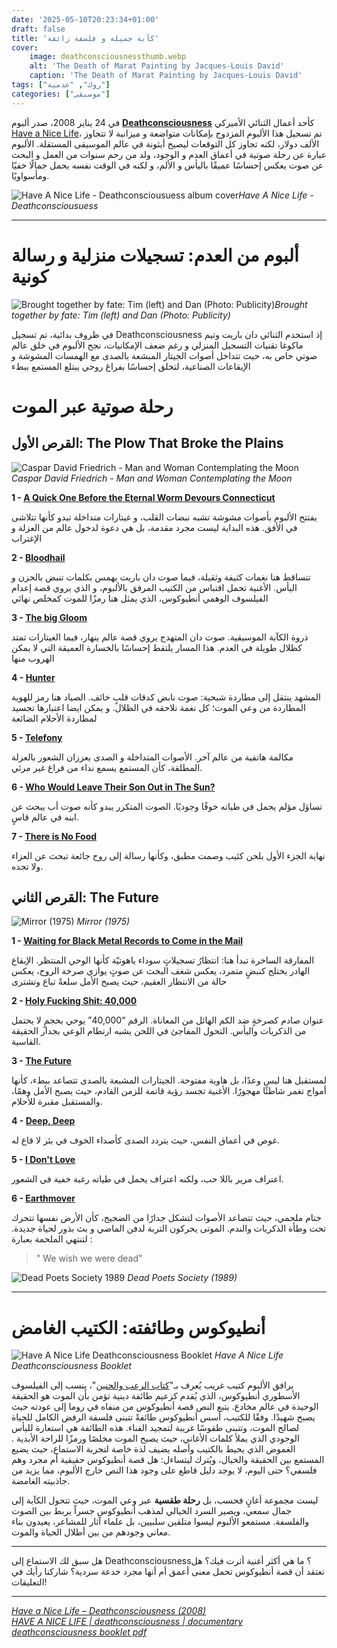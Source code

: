 ```yaml
---
date: '2025-05-10T20:23:34+01:00'
draft: false
title: 'كآبة جميلة و فلسفة زائفة'
cover: 
    image: deathconsciousnessthumb.webp
    alt: 'The Death of Marat Painting by Jacques-Louis David'
    caption: 'The Death of Marat Painting by Jacques-Louis David'
tags: ["روك", "عدمية"]
categories: ["موسيقى"]
---
```


في 24 يناير 2008، صدر ألبوم [**Deathconsciousness**](https://open.spotify.com/album/6MH3CAXp8AN8ELrbex18dM?si=6EUYAMstRZOwy58ebl0K0g)  كأحد أعمال الثنائي الأميركي[ Have a Nice Life](https://en.wikipedia.org/wiki/Have_a_Nice_Life)، تم تسجيل هذا الألبوم المزدوج بإمكانات متواضعة و ميزانية لا تتجاوز الألف دولار، لكنه تجاوز كل التوقعات ليصيح أيثونة في عالم الموسيقى المستقلة. الألبوم عبارة عن رحلة صوتية في أعماق العدم و الوجود، ولد من رحم سنوات من العمل و البحث عن صوت يعكس إحساسًا عميقًا باليأس و الألم، و لكنه في الوقت نفسه يحمل جمالًا خفيًا ومأسواويًا.

![Have A Nice Life - Deathconsciousuess album cover](https://f4.bcbits.com/img/a3785639980_10.jpg)*Have A Nice Life - Deathconsciousuess*

---
# ألبوم من العدم: تسجيلات منزلية و رسالة كونية

![Brought together by fate: Tim (left) and Dan (Photo: Publicity)](https://bassdoom.home.blog/wp-content/uploads/2020/01/have-a-nice-life-band-deathconsciousness-the-flenser.jpg?w=1024)*Brought together by fate: Tim (left) and Dan (Photo: Publicity)*

في ظروف بدائية، تم تسجيل Deathconsciousness  إذ استخدم الثنائي دان باريت وتيم ماكوغا تقنيات التسجيل المنزلي و رغم ضعف الإمكانيات، نجح الألبوم في خلق عالم صوتي خاص به، حيث تتداخل أصوات الجيتار المبشعة بالصدى مع الهمسات المشوشة و الإيقاعات الصناعية، لتخلق إحساسًا بفراغ روحي يبتلع المستمع ببطء

# رحلة صوتية عبر الموت

## القرص الأول: The Plow That Broke the Plains

![Caspar David Friedrich - Man and Woman Contemplating the Moon](https://upload.wikimedia.org/wikipedia/commons/3/3e/Caspar_David_Friedrich_-_Man_and_Woman_Contemplating_the_Moon_-_WGA08271.jpg) *Caspar David Friedrich - Man and Woman Contemplating the Moon*


**1 -  [A Quick One Before the Eternal Worm Devours Connecticut](https://open.spotify.com/track/5oTRypHWFE3KgcNS9XPCdI?si=33687f56a763485b)**  

يفتتح الألبوم بأصوات مشوشة تشبه نبضات القلب، و غيتارات متداخلة تبدو كأنها تتلاشى في الأفق. هذه البداية ليست مجرد مقدمة، بل هي دعوة لدخول عالم من العزلة و الإغتراب  

**2 -  [Bloodhail](https://open.spotify.com/track/6m73bog07XfeZcZF5njANA?si=f08bfc1be606413e)**  

تتساقط هنا نغمات كثيفة وثقيلة، فيما صوت دان باريت يهمس بكلمات تنبض بالحزن و اليأس. الأغنية تحمل اقتباس من الكتيب المرفق بالألبوم، و الذي يروي قصة إعدام الفيلسوف الوهمي أنطيوكوس، الذي يمثل هنا رمزًا للموت كمخلص نهائي  

**3 -  [The big Gloom](https://open.spotify.com/track/0ccjSNatxuRThb0FTz1T4l?si=4d5a8ed498274099)**  

ذروة الكآبة الموسيقية. صوت دان المتهدج يروي قصة عالم ينهار، فيما الغيتارات تمتد كظلال طويلة في العدم. هذا المسار يلتقط إحساسًا بالخسارة العميقة التي لا يمكن الهروب منها  

**4 -  [Hunter](https://open.spotify.com/track/0iXjx5enzjm2v2pbo5lVTP?si=0a7e97bd83934e72)**  

المشهد ينتقل إلى مطاردة شبحية: صوت نابض كدقات قلبٍ خائف. الصياد هنا رمز للهوية المطاردة من وعي الموت؛ كل نغمة تلاحقه في الظلال. و يمكن ايضا اعتبارها تجسيد لمطاردة الأحلام الضائعة  

**5 -  [Telefony](https://open.spotify.com/track/6cHpEyGcHR3PYHqeZQhRki?si=07339fa3b87c4cb9)**  

مكالمة هاتفية من عالم آخر. الأصوات المتداخلة و الصدى يعززان الشعور بالعزلة المطلقة، كأن المستمع يسمع نداء من فراغ غير مرئي.  


**6 - [ Who Would Leave Their Son Out in The Sun?](https://open.spotify.com/track/715YSxm1o0Ysu5q8kjGoQf?si=1ed64574afb4415c)**  

تساؤل مؤلم يحمل في طياته خوفًا وجوديًا. الصوت المتكرر يبدو كأنه صوت أب يبحث عن ابنه في عالم قاسٍ.  

**7 -  [There is No Food](https://open.spotify.com/track/1G1I7HTee3iEkaLiFqTHkI?si=5da0c2b5325e4172)**  

نهاية الجزء الأول بلحن كئيب وصمت مطبق، وكأنها رسالة إلى روح جائعة تبحث عن العزاء ولا تجده.  

## القرص الثاني: The Future
![Mirror (1975)](https://i.pinimg.com/736x/b3/23/d9/b323d974b9a1d4bb8c179363ac2e3ef2.jpg) *Mirror (1975)*

**1 - [ Waiting for Black Metal Records to Come in the Mail](https://open.spotify.com/track/2VQ0YLV6ZbyxNb3ofuHRQH?si=15ed2fec70634220)**  

المفارقة الساخرة تبدأ هنا: انتظارُ تسجيلاتٍ سوداء ياهوتيّة كأنها الوحي المنتظر. الإيقاع الهادر يختلج كنبضٍ متمرد، يعكس شغف البحث عن صوتٍ يوازي صرخة الروح،  يعكس حالة من الانتظار العقيم، حيث يصبح الأمل سلعةً تباع وتشترى  

**2 -  [Holy Fucking Shit: 40,000](https://open.spotify.com/track/56n4frN6ZvU4JduHLwmzBh?si=e72cb329210d4fad)**  

عنوان صادم كصرخةٍ ضد الكم الهائل من المعاناة. الرقم “40,000” يوحي بحجمٍ لا يحتمل من الذكريات واليأس. التحول المفاجئ في اللحن يشبه ارتطام الوعي بجدار الحقيقة القاسية.  

**3 -  [The Future](https://open.spotify.com/track/6QUkc1TPt91TxNSVBjSOI3?si=57fbb2f1d69e4130)**  

لمستقبل هنا ليس وعدًا، بل هاوية مفتوحة. الجيتارات المشبعة بالصدى تتصاعد ببطء، كأنها أمواج تغمر شاطئًا مهجورًا. الأغنية تجسد رؤية قاتمة للزمن القادم، حيث يصبح الأمل وهمًا، والمستقبل مقبرة للأحلام.  


**4 -  [Deep, Deep](https://open.spotify.com/track/5Fhyra25mZB8YqrAmprNlB?si=25e36411f1a04ddc)**  

غوص في أعماق النفس، حيث يتردد الصدى كأصداء الخوف في بئر لا قاع له.  

**5 -  [I Don't Love](https://open.spotify.com/track/5ZVHUYVLR5fZf62c32ID94?si=eb73de1752474364)**  

اعتراف مرير باللا حب، ولكنه اعتراف يحمل في طياته رغبة خفية في الشعور.  

**6 -  [Earthmover](https://open.spotify.com/track/3wSYM0gFBlZ9u8BgcReQhJ?si=39ff403316ff4d6f)**  

ختام ملحمي، حيث تتصاعد الأصوات لتشكل جدارًا من الضجيج، كأن الأرض نفسها تتحرك تحت وطأة الذكريات والندم. الموتى يحركون التربة لدفن الماضي و بث بذور لحياة جديدة.
لتنتهي الملحمة بعبارة :  

> " We wish we were dead"  

![Dead Poets Society 1989](https://i.pinimg.com/736x/c3/82/dc/c382dcc7b42e3110e1ecf357fc67d4b6.jpg) *Dead Poets Society (1989)*


---

# أنطيوكوس وطائفته: الكتيب الغامض

![Have A Nice Life Deathconsciousness Booklet](https://evilgreed.net/cdn/shop/products/HAVEANICELIFE-Deathconciousness-Book-2_1200x.jpg?v=1740065978) *Have A Nice Life Deathconsciousness Booklet*

 يرافق الألبوم كتيب غريب يُعرف بـ"[كتاب الرعب والحنين](https://www.are.na/block/1625029)"، ينسب إلى الفيلسوف الأسطوري أنطيوكوس، الذي يُقدم كزعيم طائفة دينية تؤمن بأن الموت هو الحقيقة الوحيدة في عالم مخادع. يتبع النص قصة أنطيوكوس من منفاه في روما إلى عودته حيث يصبح شهيدًا. وفقًا للكتيب، أسس أنطيوكوس طائفةً تتبنى فلسفة الرفض الكامل للحياة لصالح الموت، وتتبنى طقوسًا غريبة لتمجيد الفناء. هذه الطائفة هي استعارة لليأس الوجودي الذي يملأ كلمات الأغاني، حيث يصبح الموت مخلصًا ورمزًا للراحة الأبدية . الغموض الذي يحيط بالكتيب وأصله يضيف لذة خاصة لتجربة الاستماع، حيث يضيع المستمع بين الحقيقة والخيال، ويُترك ليتساءل: هل قصة أنطيوكوس حقيقية أم مجرد وهم فلسفي؟ حتى اليوم، لا يوجد دليل قاطع على وجود هذا النص خارج الألبوم، مما يزيد من جاذبيته الغامضة.


ليست مجموعة أغانٍ فحسب، بل **رحلة طقسية** عبر وعي الموت، حيث تتحول الكآبة إلى جمال سمعي، ويصير السرد الخيالي لمذهب أنطيوكوس جسراً يربط بين الصوت والفلسفة. مستمعو الألبوم ليسوا متلقين سلبيين، بل علماء آثار للمشاعر، يعيدون بناء معاني وجودهم من بين أطلال الحياة والموت.



---

هل سبق لك الاستماع إلى Deathconsciousness؟ ما هي أكثر أغنية أثرت فيك؟ هل تعتقد أن قصة أنطيوكوس تحمل معنى أعمق أم أنها مجرد خدعة سردية؟ شاركنا رأيك في التعليقات!

----

*[Have a Nice Life – Deathconsciousness (2008)](https://open.spotify.com/album/1SP3FfoB74hoginJJAom6J?si=tHNDNBWeRP-BWYOEFuJ7gw)*  
*[HAVE A NICE LIFE | deathconsciousness | documentary](https://youtu.be/_qTiGNGHOpU?si=EaxNisAHr64-SIQB)*  
*[deathconsciousness booklet pdf](https://www.are.na/block/1625029)*  

